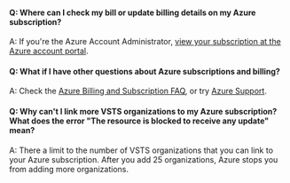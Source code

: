 
#### Q:  Where can I check my bill or update billing details on my Azure subscription?

A:  If you're the Azure Account Administrator, 
[view your subscription at the Azure account portal](https://portal.azure.com).

#### Q: What if I have other questions about Azure subscriptions and billing?

A: Check the 
[Azure Billing and Subscription FAQ](https://azure.microsoft.com/en-us/documentation/articles/billing-subscription-faq/), 
or try [Azure Support](https://azure.microsoft.com/en-us/support/options/).

#### Q: Why can't I link more VSTS organizations to my Azure subscription? What does the error "The resource is blocked to receive any update" mean?

A: There a limit to the number of VSTS organizations that you can link to your Azure subscription.  After you add 25 organizations, Azure stops you from adding more organizations.

